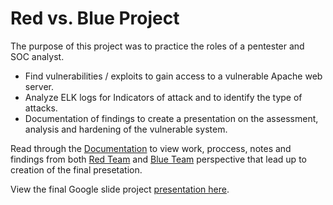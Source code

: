 # Red vs. Blue Project
The purpose of this project was to practice the roles of a pentester and SOC analyst.
- Find vulnerabilities / exploits to gain access to a vulnerable Apache web server.
- Analyze ELK logs for Indicators of attack and to identify the type of attacks.
- Documentation of findings to create a presentation on the assessment, analysis and hardening of the vulnerable system.

Read through the [Documentation](https://github.com/aprilemorales/RedvsBlueProject/tree/master/Documentation) to view work, proccess, notes and findings from both 
[Red Team](https://github.com/dharanik28/Project-2/blob/master/Documentation/RedTeam.md) and 
[Blue Team](https://github.com/dharanik28/Project-2/blob/master/Documentation/BlueTeam.md) perspective that lead up to creation of the final presetation.

View the final Google slide project [presentation here]().
